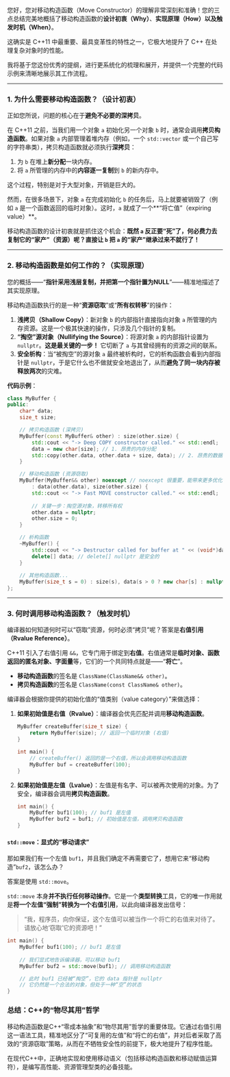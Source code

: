 您好，您对移动构造函数（Move Constructor）的理解非常深刻和准确！您的三点总结完美地概括了移动构造函数的**设计初衷（Why）**、**实现原理（How）以及触发时机（When）**。

这确实是 C++11 中最重要、最具变革性的特性之一，它极大地提升了 C++ 在处理复杂对象时的性能。

我将基于您这份优秀的提纲，进行更系统化的梳理和展开，并提供一个完整的代码示例来清晰地展示其工作流程。

-----

### 1\. 为什么需要移动构造函数？（设计初衷）

正如您所说，问题的核心在于**避免不必要的深拷贝**。

在 C++11 之前，当我们用一个对象 `a` 初始化另一个对象 `b` 时，通常会调用**拷贝构造函数**。如果对象 `a` 内部管理着堆内存（例如，一个 `std::vector` 或一个自己写的字符串类），拷贝构造函数就必须执行**深拷贝**：

1.  为 `b` 在堆上**新分配**一块内存。
2.  将 `a` 所管理的内存中的**内容逐一复制**到 `b` 的新内存中。

这个过程，特别是对于大型对象，开销是巨大的。

然而，在很多场景下，对象 `a` 在完成初始化 `b` 的任务后，马上就要被销毁了（例如 `a` 是一个函数返回的临时对象）。这时，`a` 就成了一个\*\*“将亡值”（expiring value）\*\*。

移动构造函数的设计初衷就是抓住这个机会：**既然 `a` 反正要“死”了，何必费力去复制它的“家产”（资源）呢？直接让 `b` 把 `a` 的“家产”继承过来不就行了！**

-----

### 2\. 移动构造函数是如何工作的？（实现原理）

您的概括——“**指针采⽤浅层复制，并把第一个指针置为NULL**”——精准地描述了其实现原理。

移动构造函数执行的是一种“**资源窃取**”或“**所有权转移**”的操作：

1.  **浅拷贝（Shallow Copy）**：新对象 `b` 的内部指针直接指向对象 `a` 所管理的内存资源。这是一个极其快速的操作，只涉及几个指针的复制。
2.  **“掏空”源对象（Nullifying the Source）**：将源对象 `a` 的内部指针设置为 `nullptr`。**这是最关键的一步！** 它切断了 `a` 与其曾经拥有的资源之间的联系。
3.  **安全析构**：当“被掏空”的源对象 `a` 最终被析构时，它的析构函数会看到内部指针是 `nullptr`，于是它什么也不做就安全地退出了，从而**避免了同一块内存被释放两次**的灾难。

**代码示例**：

```cpp
class MyBuffer {
public:
    char* data;
    size_t size;

    // 拷贝构造函数 (深拷贝)
    MyBuffer(const MyBuffer& other) : size(other.size) {
        std::cout << "-> Deep COPY constructor called." << std::endl;
        data = new char[size]; // 1. 昂贵的内存分配
        std::copy(other.data, other.data + size, data); // 2. 昂贵的数据复制
    }

    // 移动构造函数 (资源窃取)
    MyBuffer(MyBuffer&& other) noexcept // noexcept 很重要，能带来更多优化
        : data(other.data), size(other.size) {
        std::cout << "-> Fast MOVE constructor called." << std::endl;
        
        // 关键一步：掏空源对象，转移所有权
        other.data = nullptr; 
        other.size = 0;
    }

    // 析构函数
    ~MyBuffer() {
        std::cout << "-> Destructor called for buffer at " << (void*)data << std::endl;
        delete[] data; // delete[] nullptr 是安全的
    }
    
    // 其他构造函数...
    MyBuffer(size_t s = 0) : size(s), data(s > 0 ? new char[s] : nullptr) {}
};
```

-----

### 3\. 何时调用移动构造函数？（触发时机）

编译器如何知道何时可以“窃取”资源，何时必须“拷贝”呢？答案是**右值引用（Rvalue Reference）**。

C++11 引入了右值引用 `&&`，它专门用于绑定到**右值**。右值通常是**临时对象、函数返回的匿名对象、字面量**等，它们的一个共同特点就是——“**将亡**”。

  * **移动构造函数**的签名是 `ClassName(ClassName&& other)`。
  * **拷贝构造函数**的签名是 `ClassName(const ClassName& other)`。

编译器会根据你提供的初始化值的“值类别（value category）”来做选择：

1.  **如果初始值是右值（Rvalue）**：编译器会优先匹配并调用**移动构造函数**。

    ```cpp
    MyBuffer createBuffer(size_t size) {
        return MyBuffer(size); // 返回一个临时对象 (右值)
    }

    int main() {
        // createBuffer() 返回的是一个右值，所以会调用移动构造函数
        MyBuffer buf = createBuffer(100); 
    }
    ```

2.  **如果初始值是左值（Lvalue）**：左值是有名字、可以被再次使用的对象。为了安全，编译器会调用**拷贝构造函数**。

    ```cpp
    int main() {
        MyBuffer buf1(100); // buf1 是左值
        MyBuffer buf2 = buf1; // 初始值是左值，调用拷贝构造函数
    }
    ```

#### `std::move`：显式的“移动请求”

那如果我们有一个左值 `buf1`，并且我们确定不再需要它了，想用它来“移动构造”`buf2`，该怎么办？

答案是使用 `std::move`。

`std::move` 本身**并不执行任何移动操作**。它是一个**类型转换**工具，它的唯一作用就是**将一个左值“强制”转换为一个右值引用**，以此向编译器发出信号：

> “我，程序员，向你保证，这个左值可以被当作一个将亡的右值来对待了。请放心地‘窃取’它的资源吧！”

```cpp
int main() {
    MyBuffer buf1(100); // buf1 是左值
    
    // 我们显式地告诉编译器，可以移动 buf1
    MyBuffer buf2 = std::move(buf1); // 调用移动构造函数

    // 此时 buf1 已经被“掏空”，它的 data 指针是 nullptr
    // 它仍然是一个合法的对象，但处于一种“空”的状态
}
```

### 总结：C++的“物尽其用”哲学

移动构造函数是C++“零成本抽象”和“物尽其用”哲学的重要体现。它通过右值引用这一语法工具，精准地区分了“可复用的左值”和“将亡的右值”，并对后者采取了高效的“资源窃取”策略，从而在不牺牲安全性的前提下，极大地提升了程序性能。

在现代C++中，正确地实现和使用移动语义（包括移动构造函数和移动赋值运算符），是编写高性能、资源管理型类的必备技能。